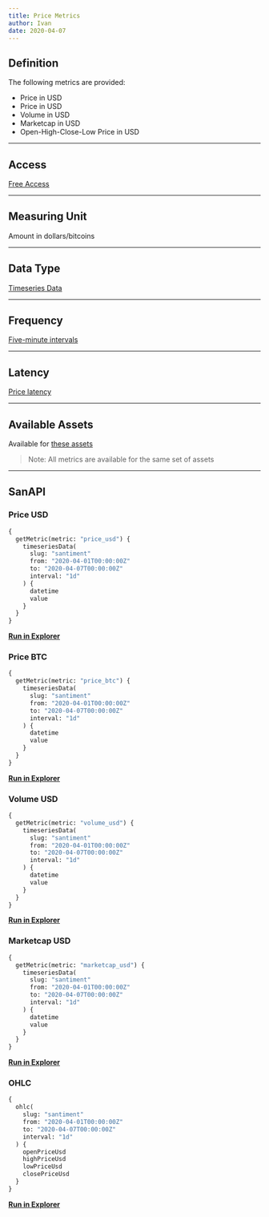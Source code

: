 ```yaml
---
title: Price Metrics
author: Ivan
date: 2020-04-07
---
```


## Definition

The following metrics are provided:

- Price in USD
- Price in USD
- Volume in USD
- Marketcap in USD
- Open-High-Close-Low Price in USD

---

## Access

[Free Access](/metrics/details/access#free-access)

---

## Measuring Unit

Amount in dollars/bitcoins

---

## Data Type

[Timeseries Data](/metrics/details/data-type#timeseries-data)

---

## Frequency

[Five-minute intervals](/metrics/details/frequency#five-minute-frequency)

---

## Latency

[Price latency](/metrics/details/latency#price-latency)

---

## Available Assets

Available for [these
assets](<https://api.santiment.net/graphiql?query=%7B%0A%20%20getMetric(metric%3A%20%22price_usd%22)%7B%0A%20%20%20%20metadata%7B%0A%20%20%20%20%20%20availableSlugs%0A%20%20%20%20%7D%0A%20%20%7D%0A%7D>)

> Note: All metrics are available for the same set of assets

---

## SanAPI

### Price USD

```graphql
{
  getMetric(metric: "price_usd") {
    timeseriesData(
      slug: "santiment"
      from: "2020-04-01T00:00:00Z"
      to: "2020-04-07T00:00:00Z"
      interval: "1d"
    ) {
      datetime
      value
    }
  }
}
```

[**Run in
Explorer**](<https://api.santiment.net/graphiql?query=%7B%0A%20%20getMetric(metric%3A%20%22price_usd%22)%20%7B%0A%20%20%20%20timeseriesData(%0A%20%20%20%20%20%20slug%3A%20%22santiment%22%0A%20%20%20%20%20%20from%3A%20%222020-04-01T00%3A00%3A00Z%22%0A%20%20%20%20%20%20to%3A%20%222020-04-07T00%3A00%3A00Z%22%0A%20%20%20%20%20%20interval%3A%20%221d%22)%20%7B%0A%20%20%20%20%20%20%20%20datetime%0A%20%20%20%20%20%20%20%20value%0A%20%20%20%20%7D%0A%20%20%7D%0A%7D%0A&variables=>)

### Price BTC

```graphql
{
  getMetric(metric: "price_btc") {
    timeseriesData(
      slug: "santiment"
      from: "2020-04-01T00:00:00Z"
      to: "2020-04-07T00:00:00Z"
      interval: "1d"
    ) {
      datetime
      value
    }
  }
}
```

[**Run in
Explorer**](<https://api.santiment.net/graphiql?query=%7B%0A%20%20getMetric(metric%3A%20%22price_btc%22)%20%7B%0A%20%20%20%20timeseriesData(%0A%20%20%20%20%20%20slug%3A%20%22santiment%22%0A%20%20%20%20%20%20from%3A%20%222020-04-01T00%3A00%3A00Z%22%0A%20%20%20%20%20%20to%3A%20%222020-04-07T00%3A00%3A00Z%22%0A%20%20%20%20%20%20interval%3A%20%221d%22)%20%7B%0A%20%20%20%20%20%20%20%20datetime%0A%20%20%20%20%20%20%20%20value%0A%20%20%20%20%7D%0A%20%20%7D%0A%7D%0A&variables=>)

### Volume USD

```graphql
{
  getMetric(metric: "volume_usd") {
    timeseriesData(
      slug: "santiment"
      from: "2020-04-01T00:00:00Z"
      to: "2020-04-07T00:00:00Z"
      interval: "1d"
    ) {
      datetime
      value
    }
  }
}
```

[**Run in
Explorer**](<https://api.santiment.net/graphiql?query=%7B%0A%20%20getMetric(metric%3A%20%22volume_usd%22)%20%7B%0A%20%20%20%20timeseriesData(%0A%20%20%20%20%20%20slug%3A%20%22santiment%22%0A%20%20%20%20%20%20from%3A%20%222020-04-01T00%3A00%3A00Z%22%0A%20%20%20%20%20%20to%3A%20%222020-04-07T00%3A00%3A00Z%22%0A%20%20%20%20%20%20interval%3A%20%221d%22)%20%7B%0A%20%20%20%20%20%20%20%20datetime%0A%20%20%20%20%20%20%20%20value%0A%20%20%20%20%7D%0A%20%20%7D%0A%7D%0A&variables=>)

### Marketcap USD

```graphql
{
  getMetric(metric: "marketcap_usd") {
    timeseriesData(
      slug: "santiment"
      from: "2020-04-01T00:00:00Z"
      to: "2020-04-07T00:00:00Z"
      interval: "1d"
    ) {
      datetime
      value
    }
  }
}
```

[**Run in
Explorer**](<https://api.santiment.net/graphiql?query=%7B%0A%20%20getMetric(metric%3A%20%22marketcap_usd%22)%20%7B%0A%20%20%20%20timeseriesData(%0A%20%20%20%20%20%20slug%3A%20%22santiment%22%0A%20%20%20%20%20%20from%3A%20%222020-04-01T00%3A00%3A00Z%22%0A%20%20%20%20%20%20to%3A%20%222020-04-07T00%3A00%3A00Z%22%0A%20%20%20%20%20%20interval%3A%20%221d%22)%20%7B%0A%20%20%20%20%20%20%20%20datetime%0A%20%20%20%20%20%20%20%20value%0A%20%20%20%20%7D%0A%20%20%7D%0A%7D%0A&variables=>)

### OHLC

```graphql
{
  ohlc(
    slug: "santiment"
    from: "2020-04-01T00:00:00Z"
    to: "2020-04-07T00:00:00Z"
    interval: "1d"
  ) {
    openPriceUsd
    highPriceUsd
    lowPriceUsd
    closePriceUsd
  }
}
```

[**Run in
Explorer**](<https://api.santiment.net/graphiql?query=%7B%0A%20%20ohlc(%0A%20%20%20%20%20%20slug%3A%20%22santiment%22%0A%20%20%20%20%20%20from%3A%20%222020-04-01T00%3A00%3A00Z%22%0A%20%20%20%20%20%20to%3A%20%222020-04-07T00%3A00%3A00Z%22%0A%20%20%20%20%20%20interval%3A%20%221d%22)%20%7B%0A%20%20%20%20%20%20%20openPriceUsd%0A%20%20%20%20%09highPriceUsd%0A%20%20%20%20lowPriceUsd%0A%20%20%20%20closePriceUsd%0A%20%20%7D%0A%7D%0A&variables=>)
